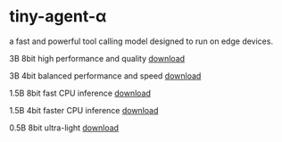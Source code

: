 # tiny-agent-α

a fast and powerful tool calling model designed to run on edge devices.

3B 8bit high performance and quality [download](https://huggingface.co/driaforall/Tiny-Agent-a-3B/resolve/main/dria-agent-a-3b.Q8_0.gguf?download=true)

3B 4bit balanced performance and speed [download](https://huggingface.co/driaforall/Tiny-Agent-a-3B/resolve/main/dria-agent-a-3b.Q4_K_M.gguf?download=true)

1.5B 8bit fast CPU inference [download](https://huggingface.co/driaforall/Tiny-Agent-a-1.5B/resolve/main/dria-agent-a-1.5b.Q8_0.gguf?download=true)

1.5B 4bit faster CPU inference [download](https://huggingface.co/driaforall/Tiny-Agent-a-1.5B/resolve/main/dria-agent-a-1.5b.Q8_0.gguf?download=true)

0.5B 8bit ultra-light [download](https://huggingface.co/driaforall/Tiny-Agent-a-1.5B/resolve/main/dria-agent-a-1.5b.Q4_K_M.gguf?download=true)


